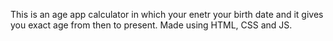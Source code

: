 This is an age app calculator in which your enetr your birth date and it gives you exact age from then to present.
Made using HTML, CSS and JS.
